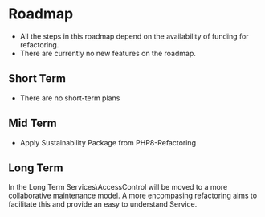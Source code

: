 # Roadmap
- All the steps in this roadmap depend on the availability of funding for
refactoring.
- There are currently no new features on the roadmap.

## Short Term
- There are no short-term plans

## Mid Term
- Apply Sustainability Package from PHP8-Refactoring

## Long Term
In the Long Term Services\AccessControl will be moved to a more collaborative
maintenance model. A more encompasing refactoring aims to facilitate this and
provide an easy to understand Service.